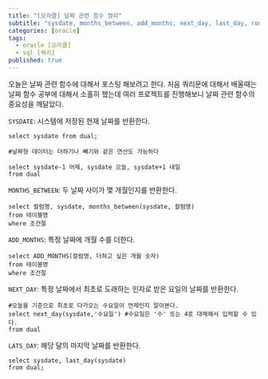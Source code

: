 ```yaml
---
title: "[오라클] 날짜 관련 함수 정리"
subtitle: "sysdate, months_between, add_months, next_day, last_day, round, trunc"
categories: [oracle]
tags:
  - oracle [오라클]
  - sql [쿼리]
published: true
---
```


오늘은 날짜 관련 함수에 대해서 포스팅 해보려고 한다. 처음 쿼리문에 대해서 배울때는 날짜 함수 공부에 대해서 소홀히 했는데 여러 프로젝트를 진행해보니 날짜 관련 함수의 중요성을 깨달았다.

`SYSDATE`: 시스템에 저장된 현재 날짜를 반환한다.

```
select sysdate from dual;

#날짜형 데이터는 더하기나 빼기와 같은 연산도 가능하다

select sysdate-1 어제, sysdate 오늘, sysdate+1 내일
from dual
```

`MONTHS_BETWEEN`: 두 날짜 사이가 몇 개월인지를 반환한다.

```
select 컬럼명, sysdate, months_between(sysdate, 컬럼명)
from 테이블명
where 조건절
```

`ADD_MONTHS`: 특정 날짜에 개월 수를 더한다.

```
select ADD_MONTHS(컬럼명, 더하고 싶은 개월 숫자)
from 테이블명
where 조건절
```

`NEXT_DAY`: 특정 날짜에서 최초로 도래하는 인자로 받은 요일의 날짜를 반환한다.

```
#오늘을 기준으로 최초로 다가오는 수요일이 언제인지 알아본다.
select next_day(sysdate,'수요일') #수요일은 '수' 또는 4로 대체해서 입력할 수 있다.
from dual
```

`LATS_DAY`: 해당 달의 마지막 날짜를 반환한다.

```
select sysdate, last_day(sysdate)
from dual;
```
